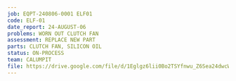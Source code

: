 ```yaml
---
job: EQPT-240806-0001 ELF01
code: ELF-01
date_report: 24-AUGUST-06
problems: WORN OUT CLUTCH FAN
assessment: REPLACE NEW PART
parts: CLUTCH FAN, SILICON OIL
status: ON-PROCESS
team: CALUMPIT
file: https://drive.google.com/file/d/1Eglgz6lii0Bo2TSYfnwu_Z6Sea24dwcW/view?usp=sharing
---
```

